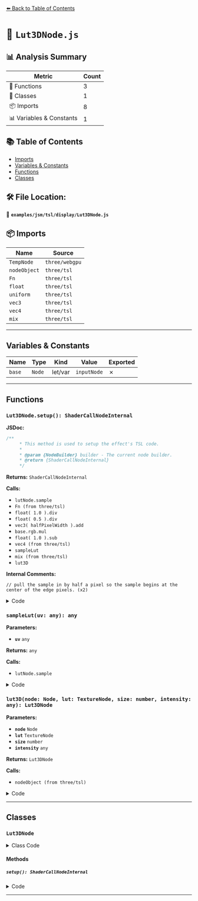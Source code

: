 [⬅️ Back to Table of Contents](../../../../index.md)

# 📄 `Lut3DNode.js`

## 📊 Analysis Summary

| Metric | Count |
|--------|-------|
| 🔧 Functions | 3 |
| 🧱 Classes | 1 |
| 📦 Imports | 8 |
| 📊 Variables & Constants | 1 |

## 📚 Table of Contents

- [Imports](#imports)
- [Variables & Constants](#variables-constants)
- [Functions](#functions)
- [Classes](#classes)

## 🛠️ File Location:
📂 **`examples/jsm/tsl/display/Lut3DNode.js`**

## 📦 Imports

| Name | Source |
|------|--------|
| `TempNode` | `three/webgpu` |
| `nodeObject` | `three/tsl` |
| `Fn` | `three/tsl` |
| `float` | `three/tsl` |
| `uniform` | `three/tsl` |
| `vec3` | `three/tsl` |
| `vec4` | `three/tsl` |
| `mix` | `three/tsl` |


---

## Variables & Constants

| Name | Type | Kind | Value | Exported |
|------|------|------|-------|----------|
| `base` | `Node` | let/var | `inputNode` | ✗ |


---

## Functions

### `Lut3DNode.setup(): ShaderCallNodeInternal`

**JSDoc:**
```typescript
/**
	 * This method is used to setup the effect's TSL code.
	 *
	 * @param {NodeBuilder} builder - The current node builder.
	 * @return {ShaderCallNodeInternal}
	 */
```

**Returns:** `ShaderCallNodeInternal`

**Calls:**

- `lutNode.sample`
- `Fn (from three/tsl)`
- `float( 1.0 ).div`
- `float( 0.5 ).div`
- `vec3( halfPixelWidth ).add`
- `base.rgb.mul`
- `float( 1.0 ).sub`
- `vec4 (from three/tsl)`
- `sampleLut`
- `mix (from three/tsl)`
- `lut3D`

**Internal Comments:**
```
// pull the sample in by half a pixel so the sample begins at the center of the edge pixels. (x2)
```

<details><summary>Code</summary>

```typescript
setup() {

		const { inputNode, lutNode } = this;

		const sampleLut = ( uv ) => lutNode.sample( uv );

		const lut3D = Fn( () => {

			const base = inputNode;

			// pull the sample in by half a pixel so the sample begins at the center of the edge pixels.

			const pixelWidth = float( 1.0 ).div( this.size );
			const halfPixelWidth = float( 0.5 ).div( this.size );
			const uvw = vec3( halfPixelWidth ).add( base.rgb.mul( float( 1.0 ).sub( pixelWidth ) ) );

			const lutValue = vec4( sampleLut( uvw ).rgb, base.a );

			return vec4( mix( base, lutValue, this.intensityNode ) );

		} );

		const outputNode = lut3D();

		return outputNode;

	}
```
</details>

### `sampleLut(uv: any): any`

**Parameters:**

- **`uv`** `any`

**Returns:** `any`

**Calls:**

- `lutNode.sample`

<details><summary>Code</summary>

```typescript
( uv ) => lutNode.sample( uv )
```
</details>

### `lut3D(node: Node, lut: TextureNode, size: number, intensity: any): Lut3DNode`

**Parameters:**

- **`node`** `Node`
- **`lut`** `TextureNode`
- **`size`** `number`
- **`intensity`** `any`

**Returns:** `Lut3DNode`

**Calls:**

- `nodeObject (from three/tsl)`

<details><summary>Code</summary>

```typescript
( node, lut, size, intensity ) => nodeObject( new Lut3DNode( nodeObject( node ), nodeObject( lut ), size, nodeObject( intensity ) ) )
```
</details>


---

## Classes

### `Lut3DNode`

<details><summary>Class Code</summary>

```ts
class Lut3DNode extends TempNode {

	static get type() {

		return 'Lut3DNode';

	}

	/**
	 * Constructs a new LUT node.
	 *
	 * @param {Node} inputNode - The node that represents the input of the effect.
	 * @param {TextureNode} lutNode - A texture node that represents the lookup table.
	 * @param {number} size - The size of the lookup table.
	 * @param {Node<float>} intensityNode - Controls the intensity of the effect.
	 */
	constructor( inputNode, lutNode, size, intensityNode ) {

		super( 'vec4' );

		/**
		 * The node that represents the input of the effect.
		 *
		 * @type {Node}
		 */
		this.inputNode = inputNode;

		/**
		 * A texture node that represents the lookup table.
		 *
		 * @type {TextureNode}
		 */
		this.lutNode = lutNode;

		/**
		 * The size of the lookup table.
		 *
		 * @type {UniformNode<float>}
		 */
		this.size = uniform( size );

		/**
		 * Controls the intensity of the effect.
		 *
		 * @type {Node<float>}
		 */
		this.intensityNode = intensityNode;

	}

	/**
	 * This method is used to setup the effect's TSL code.
	 *
	 * @param {NodeBuilder} builder - The current node builder.
	 * @return {ShaderCallNodeInternal}
	 */
	setup() {

		const { inputNode, lutNode } = this;

		const sampleLut = ( uv ) => lutNode.sample( uv );

		const lut3D = Fn( () => {

			const base = inputNode;

			// pull the sample in by half a pixel so the sample begins at the center of the edge pixels.

			const pixelWidth = float( 1.0 ).div( this.size );
			const halfPixelWidth = float( 0.5 ).div( this.size );
			const uvw = vec3( halfPixelWidth ).add( base.rgb.mul( float( 1.0 ).sub( pixelWidth ) ) );

			const lutValue = vec4( sampleLut( uvw ).rgb, base.a );

			return vec4( mix( base, lutValue, this.intensityNode ) );

		} );

		const outputNode = lut3D();

		return outputNode;

	}

}
```
</details>

#### Methods

##### `setup(): ShaderCallNodeInternal`

<details><summary>Code</summary>

```ts
setup() {

		const { inputNode, lutNode } = this;

		const sampleLut = ( uv ) => lutNode.sample( uv );

		const lut3D = Fn( () => {

			const base = inputNode;

			// pull the sample in by half a pixel so the sample begins at the center of the edge pixels.

			const pixelWidth = float( 1.0 ).div( this.size );
			const halfPixelWidth = float( 0.5 ).div( this.size );
			const uvw = vec3( halfPixelWidth ).add( base.rgb.mul( float( 1.0 ).sub( pixelWidth ) ) );

			const lutValue = vec4( sampleLut( uvw ).rgb, base.a );

			return vec4( mix( base, lutValue, this.intensityNode ) );

		} );

		const outputNode = lut3D();

		return outputNode;

	}
```
</details>


---